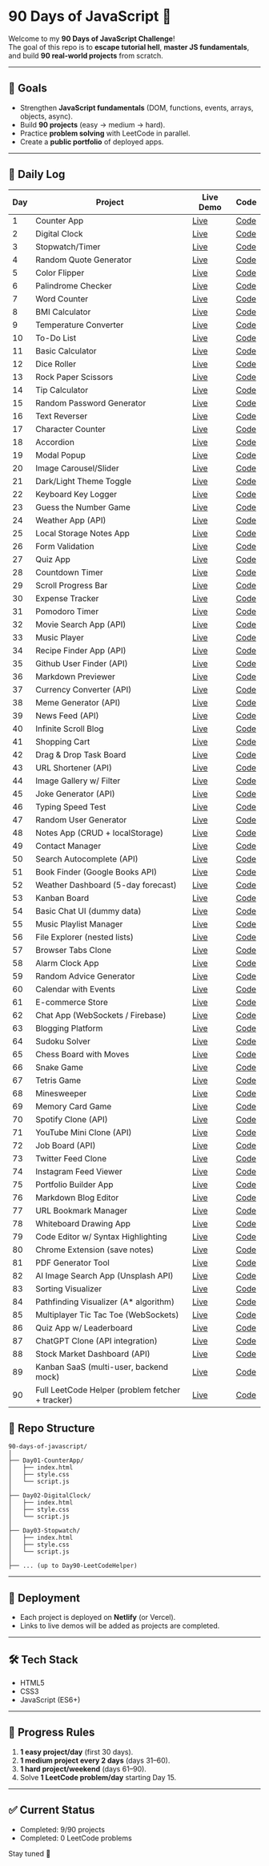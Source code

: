 # 90 Days of JavaScript 🚀

Welcome to my **90 Days of JavaScript Challenge**!  
The goal of this repo is to **escape tutorial hell**, **master JS fundamentals**, and build **90 real-world projects** from scratch.  

---

## 🎯 Goals
- Strengthen **JavaScript fundamentals** (DOM, functions, events, arrays, objects, async).  
- Build **90 projects** (easy → medium → hard).  
- Practice **problem solving** with LeetCode in parallel.  
- Create a **public portfolio** of deployed apps.  

---

## 📅 Daily Log

| Day | Project | Live Demo | Code |
|-----|---------|-----------|------|
| 1   | Counter App | [Live](https://passenger-counter-hazel.vercel.app/) | [Code](https://github.com/codeharman/Passenger-Counter) |
| 2   | Digital Clock | [Live](https://digital-clock-codeharman.vercel.app/) | [Code](./Day02-DigitalClock) |
| 3   | Stopwatch/Timer | [Live](https://stopwatch-codeharman.vercel.app/) | [Code](./Day03-Stopwatch) |
| 4   | Random Quote Generator | [Live](https://random-quote-generator-codeharman.vercel.app/) | [Code](./Day04-RandomQuoteGenerator) |
| 5   | Color Flipper | [Live](https://color-picker-codeharman.vercel.app/) | [Code](./Day05-ColorFlipper) |
| 6   | Palindrome Checker | [Live](https://palindrome-checker-codeharman.vercel.app/) | [Code](./Day06-PalindromeChecker) |
| 7   | Word Counter | [Live](https://word-counter-codeharman.vercel.app/) | [Code](./Day07-WordCounter) |
| 8   | BMI Calculator | [Live](https://bmi-calculator-codeharman.vercel.app/) | [Code](./Day08-BMICalculator) |
| 9   | Temperature Converter | [Live](https://temperature-converter-beryl.vercel.app/) | [Code](./Day09-TemperatureConverter) |
| 10  | To-Do List | [Live](#) | [Code](./Day10-ToDoList) |
| 11  | Basic Calculator | [Live](#) | [Code](./Day11-BasicCalculator) |
| 12  | Dice Roller | [Live](#) | [Code](./Day12-DiceRoller) |
| 13  | Rock Paper Scissors | [Live](#) | [Code](./Day13-RockPaperScissors) |
| 14  | Tip Calculator | [Live](#) | [Code](./Day14-TipCalculator) |
| 15  | Random Password Generator | [Live](#) | [Code](./Day15-RandomPasswordGenerator) |
| 16  | Text Reverser | [Live](#) | [Code](./Day16-TextReverser) |
| 17  | Character Counter | [Live](#) | [Code](./Day17-CharacterCounter) |
| 18  | Accordion | [Live](#) | [Code](./Day18-Accordion) |
| 19  | Modal Popup | [Live](#) | [Code](./Day19-ModalPopup) |
| 20  | Image Carousel/Slider | [Live](#) | [Code](./Day20-ImageSlider) |
| 21  | Dark/Light Theme Toggle | [Live](#) | [Code](./Day21-ThemeToggle) |
| 22  | Keyboard Key Logger | [Live](#) | [Code](./Day22-KeyLogger) |
| 23  | Guess the Number Game | [Live](#) | [Code](./Day23-GuessNumber) |
| 24  | Weather App (API) | [Live](#) | [Code](./Day24-WeatherApp) |
| 25  | Local Storage Notes App | [Live](#) | [Code](./Day25-NotesApp) |
| 26  | Form Validation | [Live](#) | [Code](./Day26-FormValidation) |
| 27  | Quiz App | [Live](#) | [Code](./Day27-QuizApp) |
| 28  | Countdown Timer | [Live](#) | [Code](./Day28-CountdownTimer) |
| 29  | Scroll Progress Bar | [Live](#) | [Code](./Day29-ScrollProgress) |
| 30  | Expense Tracker | [Live](#) | [Code](./Day30-ExpenseTracker) |
| 31  | Pomodoro Timer | [Live](#) | [Code](./Day31-PomodoroTimer) |
| 32  | Movie Search App (API) | [Live](#) | [Code](./Day32-MovieSearch) |
| 33  | Music Player | [Live](#) | [Code](./Day33-MusicPlayer) |
| 34  | Recipe Finder App (API) | [Live](#) | [Code](./Day34-RecipeFinder) |
| 35  | Github User Finder (API) | [Live](#) | [Code](./Day35-GithubFinder) |
| 36  | Markdown Previewer | [Live](#) | [Code](./Day36-MarkdownPreviewer) |
| 37  | Currency Converter (API) | [Live](#) | [Code](./Day37-CurrencyConverter) |
| 38  | Meme Generator (API) | [Live](#) | [Code](./Day38-MemeGenerator) |
| 39  | News Feed (API) | [Live](#) | [Code](./Day39-NewsFeed) |
| 40  | Infinite Scroll Blog | [Live](#) | [Code](./Day40-InfiniteScroll) |
| 41  | Shopping Cart | [Live](#) | [Code](./Day41-ShoppingCart) |
| 42  | Drag & Drop Task Board | [Live](#) | [Code](./Day42-DragDropBoard) |
| 43  | URL Shortener (API) | [Live](#) | [Code](./Day43-URLShortener) |
| 44  | Image Gallery w/ Filter | [Live](#) | [Code](./Day44-ImageGallery) |
| 45  | Joke Generator (API) | [Live](#) | [Code](./Day45-JokeGenerator) |
| 46  | Typing Speed Test | [Live](#) | [Code](./Day46-TypingTest) |
| 47  | Random User Generator | [Live](#) | [Code](./Day47-RandomUser) |
| 48  | Notes App (CRUD + localStorage) | [Live](#) | [Code](./Day48-NotesCRUD) |
| 49  | Contact Manager | [Live](#) | [Code](./Day49-ContactManager) |
| 50  | Search Autocomplete (API) | [Live](#) | [Code](./Day50-SearchAutocomplete) |
| 51  | Book Finder (Google Books API) | [Live](#) | [Code](./Day51-BookFinder) |
| 52  | Weather Dashboard (5-day forecast) | [Live](#) | [Code](./Day52-WeatherDashboard) |
| 53  | Kanban Board | [Live](#) | [Code](./Day53-KanbanBoard) |
| 54  | Basic Chat UI (dummy data) | [Live](#) | [Code](./Day54-ChatUI) |
| 55  | Music Playlist Manager | [Live](#) | [Code](./Day55-PlaylistManager) |
| 56  | File Explorer (nested lists) | [Live](#) | [Code](./Day56-FileExplorer) |
| 57  | Browser Tabs Clone | [Live](#) | [Code](./Day57-BrowserTabs) |
| 58  | Alarm Clock App | [Live](#) | [Code](./Day58-AlarmClock) |
| 59  | Random Advice Generator | [Live](#) | [Code](./Day59-AdviceGenerator) |
| 60  | Calendar with Events | [Live](#) | [Code](./Day60-Calendar) |
| 61  | E-commerce Store | [Live](#) | [Code](./Day61-EcommerceStore) |
| 62  | Chat App (WebSockets / Firebase) | [Live](#) | [Code](./Day62-ChatApp) |
| 63  | Blogging Platform | [Live](#) | [Code](./Day63-BlogPlatform) |
| 64  | Sudoku Solver | [Live](#) | [Code](./Day64-SudokuSolver) |
| 65  | Chess Board with Moves | [Live](#) | [Code](./Day65-ChessBoard) |
| 66  | Snake Game | [Live](#) | [Code](./Day66-SnakeGame) |
| 67  | Tetris Game | [Live](#) | [Code](./Day67-Tetris) |
| 68  | Minesweeper | [Live](#) | [Code](./Day68-Minesweeper) |
| 69  | Memory Card Game | [Live](#) | [Code](./Day69-MemoryGame) |
| 70  | Spotify Clone (API) | [Live](#) | [Code](./Day70-SpotifyClone) |
| 71  | YouTube Mini Clone (API) | [Live](#) | [Code](./Day71-YouTubeClone) |
| 72  | Job Board (API) | [Live](#) | [Code](./Day72-JobBoard) |
| 73  | Twitter Feed Clone | [Live](#) | [Code](./Day73-TwitterClone) |
| 74  | Instagram Feed Viewer | [Live](#) | [Code](./Day74-InstagramViewer) |
| 75  | Portfolio Builder App | [Live](#) | [Code](./Day75-PortfolioBuilder) |
| 76  | Markdown Blog Editor | [Live](#) | [Code](./Day76-MarkdownBlog) |
| 77  | URL Bookmark Manager | [Live](#) | [Code](./Day77-BookmarkManager) |
| 78  | Whiteboard Drawing App | [Live](#) | [Code](./Day78-Whiteboard) |
| 79  | Code Editor w/ Syntax Highlighting | [Live](#) | [Code](./Day79-CodeEditor) |
| 80  | Chrome Extension (save notes) | [Live](#) | [Code](./Day80-ChromeExtension) |
| 81  | PDF Generator Tool | [Live](#) | [Code](./Day81-PDFGenerator) |
| 82  | AI Image Search App (Unsplash API) | [Live](#) | [Code](./Day82-AIImageSearch) |
| 83  | Sorting Visualizer | [Live](#) | [Code](./Day83-SortingVisualizer) |
| 84  | Pathfinding Visualizer (A* algorithm) | [Live](#) | [Code](./Day84-PathfindingVisualizer) |
| 85  | Multiplayer Tic Tac Toe (WebSockets) | [Live](#) | [Code](./Day85-MultiplayerTicTacToe) |
| 86  | Quiz App w/ Leaderboard | [Live](#) | [Code](./Day86-QuizLeaderboard) |
| 87  | ChatGPT Clone (API integration) | [Live](#) | [Code](./Day87-ChatGPTClone) |
| 88  | Stock Market Dashboard (API) | [Live](#) | [Code](./Day88-StockDashboard) |
| 89  | Kanban SaaS (multi-user, backend mock) | [Live](#) | [Code](./Day89-KanbanSaaS) |
| 90  | Full LeetCode Helper (problem fetcher + tracker) | [Live](#) | [Code](./Day90-LeetCodeHelper) |


## 📂 Repo Structure
```
90-days-of-javascript/
│
├── Day01-CounterApp/
│   ├── index.html
│   ├── style.css
│   └── script.js
│
├── Day02-DigitalClock/
│   ├── index.html
│   ├── style.css
│   └── script.js
│
├── Day03-Stopwatch/
│   ├── index.html
│   ├── style.css
│   └── script.js
│
├── ... (up to Day90-LeetCodeHelper)

```

---

## 🚀 Deployment
- Each project is deployed on **Netlify** (or Vercel).  
- Links to live demos will be added as projects are completed.  

---

## 🛠️ Tech Stack
- HTML5  
- CSS3  
- JavaScript (ES6+)  

---

## 📖 Progress Rules
1. **1 easy project/day** (first 30 days).  
2. **1 medium project every 2 days** (days 31–60).  
3. **1 hard project/weekend** (days 61–90).  
4. Solve **1 LeetCode problem/day** starting Day 15.  

---

## ✅ Current Status
- Completed: 9/90 projects  
- Completed: 0 LeetCode problems  

Stay tuned 🚀

